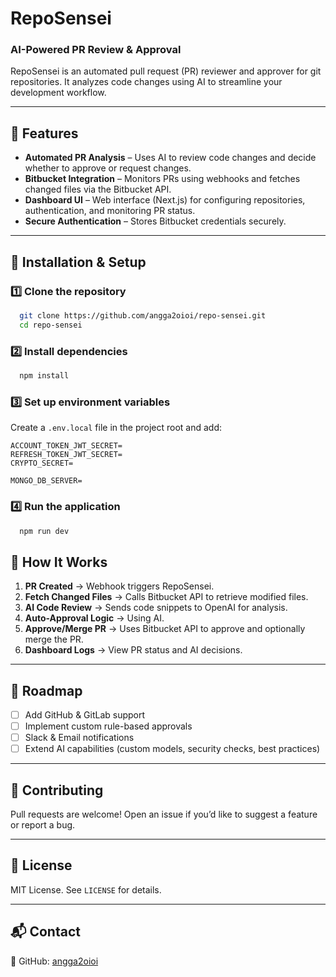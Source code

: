 # RepoSensei

### AI-Powered PR Review & Approval

RepoSensei is an automated pull request (PR) reviewer and approver for git repositories. It analyzes code changes using AI to streamline your development workflow.

---

## 🚀 Features
- **Automated PR Analysis** – Uses AI to review code changes and decide whether to approve or request changes.
- **Bitbucket Integration** – Monitors PRs using webhooks and fetches changed files via the Bitbucket API.
- **Dashboard UI** – Web interface (Next.js) for configuring repositories, authentication, and monitoring PR status.
- **Secure Authentication** – Stores Bitbucket credentials securely.

---

## 🔧 Installation & Setup

### 1️⃣ Clone the repository
```bash
  git clone https://github.com/angga2oioi/repo-sensei.git
  cd repo-sensei
```

### 2️⃣ Install dependencies
```bash
  npm install
```

### 3️⃣ Set up environment variables
Create a `.env.local` file in the project root and add:
```env
ACCOUNT_TOKEN_JWT_SECRET=
REFRESH_TOKEN_JWT_SECRET=
CRYPTO_SECRET=

MONGO_DB_SERVER=
```

### 4️⃣ Run the application
```bash
  npm run dev
```

## 📌 How It Works
1. **PR Created** → Webhook triggers RepoSensei.
2. **Fetch Changed Files** → Calls Bitbucket API to retrieve modified files.
3. **AI Code Review** → Sends code snippets to OpenAI for analysis.
4. **Auto-Approval Logic** → Using AI.
5. **Approve/Merge PR** → Uses Bitbucket API to approve and optionally merge the PR.
6. **Dashboard Logs** → View PR status and AI decisions.

---

## 🎯 Roadmap
- [ ] Add GitHub & GitLab support
- [ ] Implement custom rule-based approvals
- [ ] Slack & Email notifications
- [ ] Extend AI capabilities (custom models, security checks, best practices)

---

## 🤝 Contributing
Pull requests are welcome! Open an issue if you’d like to suggest a feature or report a bug.

---

## 📜 License
MIT License. See `LICENSE` for details.

---

## 📬 Contact
🔗 GitHub: [angga2oioi](https://github.com/angga2oioi)

